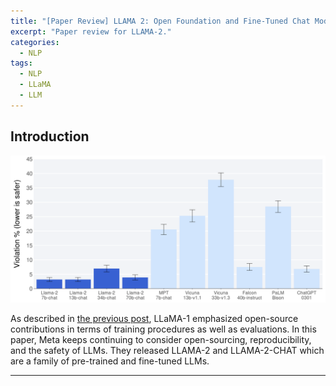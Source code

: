 ```yaml
---
title: "[Paper Review] LLAMA 2: Open Foundation and Fine-Tuned Chat Models"
excerpt: "Paper review for LLAMA-2."
categories:
  - NLP
tags:
  - NLP
  - LLaMA
  - LLM
---
```


## Introduction

![img](/images/posts/2023-11-29-llama2/llama2_safety.png)

As described in [the previous post](https://hahminlew.github.io/nlp/llama/), LLaMA-1 emphasized open-source contributions in terms of training procedures as well as evaluations.
In this paper, Meta keeps continuing to consider open-sourcing, reproducibility, and the safety of LLMs.
They released LLAMA-2 and LLAMA-2-CHAT which are a family of pre-trained and fine-tuned LLMs.


***
